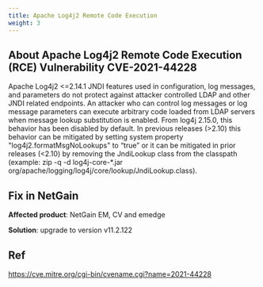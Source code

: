 ```yaml
---
title: Apache Log4j2 Remote Code Execution
weight: 3
---
```


## About Apache Log4j2 Remote Code Execution (RCE) Vulnerability CVE-2021-44228 
Apache Log4j2 <=2.14.1 JNDI features used in configuration, log messages, and parameters do not protect against attacker controlled LDAP and other JNDI related endpoints. An attacker who can control log messages or log message parameters can execute arbitrary code loaded from LDAP servers when message lookup substitution is enabled. From log4j 2.15.0, this behavior has been disabled by default. In previous releases (>2.10) this behavior can be mitigated by setting system property "log4j2.formatMsgNoLookups" to &#8220;true&#8221; or it can be mitigated in prior releases (<2.10) by removing the JndiLookup class from the classpath (example: zip -q -d log4j-core-*.jar org/apache/logging/log4j/core/lookup/JndiLookup.class).



## Fix in NetGain 

**Affected product**: NetGain EM, CV and emedge

**Solution**: upgrade to version v11.2.122

## Ref
https://cve.mitre.org/cgi-bin/cvename.cgi?name=2021-44228

